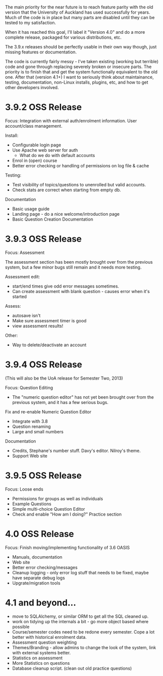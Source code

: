 The main priority for the near future is to reach feature parity with the old version that the University of
Auckland has used successfully for years. Much of the code is in place but many parts are disabled until they
can be tested to my satisfaction.

When it has reached this goal, I'll label it "Version 4.0" and do a more complete release, packaged for
various distributions, etc.

The 3.9.x releases should be perfectly usable in their own way though, just missing features or documentation.


The code is currently fairly messy - I've taken existing (working but terrible) code and gone through
replacing severely broken or insecure parts. The priority is to finish that and get the system functionally
equivalent to the old one. After that (version 4.1+) I want to seriously think about maintainance, testing,
documentation, non-Linux installs, plugins, etc, and how to get other developers involved.



3.9.2 OSS Release
=================

Focus:   Integration with external auth/enrolment information. User account/class management.


Install:
 * Configurable login page
 * Use Apache web server for auth
    - What do we do with default accounts
 * Enrol in (open) course
 * Better error checking or handling of permissions on log file & cache

Testing:
 * Test visibility of topics/questions to unenrolled but valid accounts.
 * Check stats are correct when starting from empty db.

Documentation

 * Basic usage guide
 * Landing page - do a nice welcome/introduction page
 * Basic Question Creation Documentation


3.9.3 OSS Release
=================

Focus: Assessment

The assessment section has been mostly brought over from the previous system, but a few minor 
bugs still remain and it needs more testing.

Assessment edit:
 * start/end times give odd error messages sometimes.
 * Can create assessment with blank question - causes error when it's started

Assess:
 * autosave isn't
 * Make sure assessment timer is good
 * view assessment results!

Other:
 * Way to delete/deactivate an account

3.9.4 OSS Release
=================
(This will also be the UoA release for Semester Two, 2013)

Focus:  Question Editing

 * The "numeric question editor" has not yet been brought over from the previous system, 
   and it has a few serious bugs.

Fix and re-enable Numeric Question Editor
 * Integrate with 3.8
 * Question renaming
 * Large and small numbers

Documentation

* Credits, Stephane's number stuff. Davy's editor. Nilroy's theme.
* Support Web site



3.9.5 OSS Release
=================

Focus: Loose ends

 * Permissions for groups as well as individuals
 * Example Questions
 * Simple multi-choice Question Editor
 * Check and enable "How am I doing?" Practice section


4.0  OSS Release
================

Focus:  Finish moving/implementing functionality of 3.6 OASIS

 * Manuals, documentation
 * Web site
 * Better error checking/messages
 * Cleanup logging - only error log stuff that needs to be fixed, maybe have separate debug logs
 * Upgrate/migration tools



4.1  and beyond...
==================
 * move to SQLAlchemy, or similar ORM to get all the SQL cleaned up.
 * work on tidying up the internals a bit - go more object based where possible
 * Course/semester codes need to be redone every semester. Cope a lot better with historical enrolment data.
 * Assessment question weighting
 * Themes/Branding - allow admins to change the look of the system, link with external systems better.
 * Statistics on assessment
 * More Statistics on questions
 * Database cleanup script. (clean out old practice questions)
